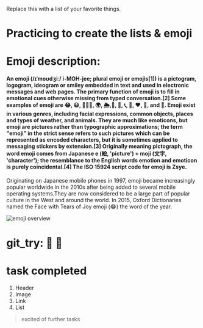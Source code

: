 Replace this with a list of your favorite things.
# Practicing to create the lists & emoji

# Emoji description:
#### An emoji (/ɪˈmoʊdʒiː/ i-MOH-jee; plural emoji or emojis[1]) is a pictogram, logogram, ideogram or smiley embedded in text and used in electronic messages and web pages. The primary function of emoji is to fill in emotional cues otherwise missing from typed conversation.[2] Some examples of emoji are 😂, 😃, 🧘🏻‍♂️, 🌍, 🌦️,🍞, 🚗, 📞, 🎉, ❤️, 🍆, and 🏁. Emoji exist in various genres, including facial expressions, common objects, places and types of weather, and animals. They are much like emoticons, but emoji are pictures rather than typographic approximations; the term "emoji" in the strict sense refers to such pictures which can be represented as encoded characters, but it is sometimes applied to messaging stickers by extension.[3] Originally meaning pictograph, the word emoji comes from Japanese e (絵, 'picture') + moji (文字, 'character'); the resemblance to the English words emotion and emoticon is purely coincidental.[4] The ISO 15924 script code for emoji is Zsye.

Originating on Japanese mobile phones in 1997, emoji became increasingly popular worldwide in the 2010s after being added to several mobile operating systems.They are now considered to be a large part of popular culture in the West and around the world. In 2015, Oxford Dictionaries named the Face with Tears of Joy emoji (😂) the word of the year.

![emoji overview](https://www.google.com/imgres?imgurl=https%3A%2F%2Fi.guim.co.uk%2Fimg%2Fmedia%2F3ea38628c7af7931c3e5de2d5af38acae257b049%2F0_0_2745_1648%2Fmaster%2F2745.jpg%3Fwidth%3D1200%26quality%3D85%26auto%3Dformat%26fit%3Dmax%26s%3D617ec6bcaa69f142846e5d3eb4c1c220&imgrefurl=https%3A%2F%2Fwww.theguardian.com%2Ftechnology%2F2017%2Foct%2F03%2Fwhatsapp-unique-emojis-apple-ios-facebook-messenger&tbnid=5ogeumF1J3q_PM&vet=12ahUKEwiTiM--l-z1AhUo_zgGHbfZB_kQMygAegUIARDVAQ..i&docid=9bPwgjOop2aQ_M&w=1200&h=720&q=emoji&ved=2ahUKEwiTiM--l-z1AhUo_zgGHbfZB_kQMygAegUIARDVAQ)

# git_try: 🖤 🖤

# task completed
1. Header
2. Image
3. Link
4. List

> excited of further tasks 
